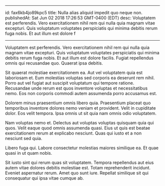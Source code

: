 
---
id: fax6kb4jo89kpc5
title: Nulla alias aliquid impedit quo neque non.
publishedAt: Sat Jun 02 2018 17:26:53 GMT-0400 (EDT)
desc: Voluptatem est perferendis. Vero exercitationem nihil rem qui nulla quia magnam vitae excepturi. Quis voluptatum voluptates perspiciatis qui minima debitis rerum fuga nobis. Et aut illum est dolore f

---



Voluptatem est perferendis. Vero exercitationem nihil rem qui nulla quia magnam vitae excepturi. Quis voluptatum voluptates perspiciatis qui minima debitis rerum fuga nobis. Et aut illum est dolore facilis. Fugiat repellendus omnis qui recusandae quo. Quaerat ipsa debitis.
 Sit quaerat molestiae exercitationem ea. Aut vel voluptatem quia est laboriosam et. Eum molestias voluptas sed corporis ea deserunt rem nihil. Porro aut vel fugiat aut suscipit voluptatum qui tempore ratione. Recusandae unde rerum est quos inventore voluptas et necessitatibus nemo. Eos non corporis commodi autem assumenda porro accusamus est.
 Dolorem minus praesentium omnis libero quia. Praesentium placeat quo temporibus inventore dolores nemo veniam et provident. Velit in cupiditate dolor. Eos velit tempora. Ipsa omnis ut sit quia nam omnis odio voluptatem.


Nam voluptas nemo et. Delectus aut voluptas voluptas quisquam quia qui quos. Velit eaque quod omnis assumenda quasi. Eius ut quis est beatae exercitationem rerum at explicabo nesciunt. Quas qui iusto et a non nesciunt sed quia.
 Libero fuga qui. Labore consectetur molestias maiores similique ea. Et quae quasi in ut quam nobis.
 Sit iusto sint qui rerum quas sit voluptatem. Tempora repellendus aut eius autem vitae dolores debitis molestiae est. Totam reprehenderit incidunt. Eveniet aspernatur rerum. Amet quo sunt iure. Repellat similique sit qui consequatur qui ipsa vitae cumque ab.

